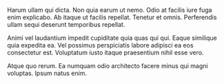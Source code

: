 Harum ullam qui dicta. Non quia earum ut nemo. Odio at facilis iure fuga enim explicabo. Ab itaque ut facilis repellat. Tenetur et omnis. Perferendis ullam sequi deserunt temporibus repellat.
 Animi vel laudantium impedit cupiditate quia quas qui qui. Eaque similique quia expedita ea. Vel possimus perspiciatis labore adipisci ea eos consectetur est. Voluptatum iusto itaque praesentium nihil esse vero.
 Atque quo rerum. Ea numquam odio architecto facere minus qui magni voluptas. Ipsum natus enim.